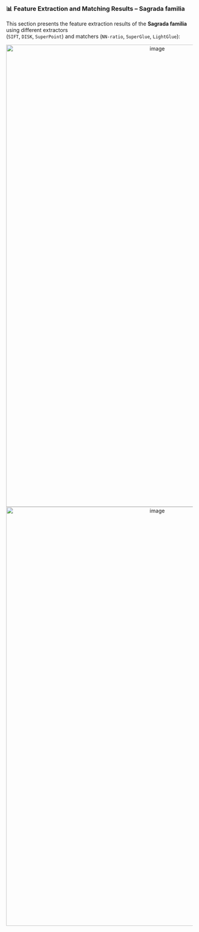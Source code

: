 ### 📊 Feature Extraction and Matching Results – Sagrada familia

This section presents the feature extraction results of the **Sagrada familia** using different extractors  
(`SIFT`, `DISK`, `SuperPoint`) and matchers (`NN-ratio`, `SuperGlue`, `LightGlue`):
<div align="center">

<img width="800" height="1244" alt="image" src="https://github.com/user-attachments/assets/3f67f26d-86b6-4d5b-a30d-870b6cef3a8a" />

<img width="800" height="1128" alt="image" src="https://github.com/user-attachments/assets/5fa9a3c2-8b1f-49b8-8e32-d7ce20f68e58" />

</div>

